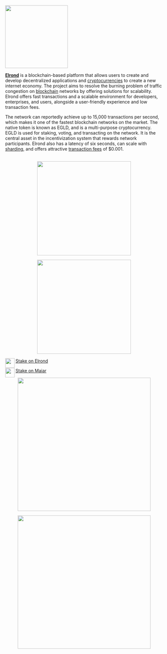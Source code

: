 # <p align="center">
  <img width="200" src="https://user-images.githubusercontent.com/95366163/146521098-1d85d00d-34ab-4f04-9715-d90b9bf38b19.png">
</p>


[**Elrond**](https://elrond.com/) is a blockchain-based platform that allows users to create and develop decentralized applications and [cryptocurrencies](Cryptocurrency.md) to create a new internet economy. The project aims to resolve the burning problem of traffic congestion on [blockchain](Blockchain.md) networks by offering solutions for scalability. Elrond offers fast transactions and a scalable environment for developers, enterprises, and users, alongside a user-friendly experience and low transaction fees.

The network can reportedly achieve up to 15,000 transactions per second, which makes it one of the fastest blockchain networks on the market. The native token is known as EGLD, and is a multi-purpose cryptocurrency. EGLD is used for staking, voting, and transacting on the network. It is the central asset in the incentivization system that rewards network participants. Elrond also has a latency of six seconds, can scale with [sharding](Sharding.md), and offers attractive [transaction fees](Transaction_fees.md) of $0.001.
<br>
<br>

<div class="maincard" align="center">
  
  <a href="https://wiki.audit.one/How_to_stake_eGLD_with_Elrond/" target="_self">
   <div class="image" align="center">
     <div>
       <p align="center">
           <img width="300" src="https://user-images.githubusercontent.com/95366163/149756985-3e2dc968-202d-4e83-86b1-3957b2c1556d.png"> 
        </p>
     </div>
   </div>
  </a>   
 <a href="https://wiki.audit.one/How_to_stake_eGLD_with_Maiar/" target="_self">
   <div class="image" align="center">
     <div align="center">
       <p>
           <img width="300" src="https://user-images.githubusercontent.com/95366163/149757014-28565134-54bf-4184-abe9-407d78efa12c.png"> 
        </p>
     </div>
   </div>
  </a>   

</div>

<div class="maincard">
   
<a href="https://wiki.audit.one/How_to_stake_eGLD_with_Elrond/" target="_self">
   <div class="card">
     <div>
       <p class="heading">
          Stake on Elrond
           <img align="left" width="30" src="https://user-images.githubusercontent.com/95366163/149761720-7c71dec0-523f-4733-b5c1-3886406f2601.png"> 
        </p>
     </div>
   </div>
  </a>   
   
 <a href="https://wiki.audit.one/How_to_stake_eGLD_with_Maiar/" target="_self">
   <div class="card">
     <div>
       <p class="heading">
         Stake on Maiar
       <img align="left" width="30" src="https://user-images.githubusercontent.com/95366163/149761777-2cf095c5-2983-4ed2-8916-8e766ee9d3dd.png"> 
       </p>
     </div>
   </div>
  </a>

<div class="maincard" align="center">
  
  <a href="https://wiki.audit.one/How_to_stake_eGLD_with_Elrond/" target="_self">
   <div class="image">
     <div>
       <p>
           <img width="425" src="https://user-images.githubusercontent.com/95366163/149756985-3e2dc968-202d-4e83-86b1-3957b2c1556d.png"> 
        </p>
     </div>
   </div>
  </a>   
 <a href="https://wiki.audit.one/How_to_stake_eGLD_with_Maiar/" target="_self">
   <div class="image">
     <div>
       <p>
           <img width="425" src="https://user-images.githubusercontent.com/95366163/149757014-28565134-54bf-4184-abe9-407d78efa12c.png"> 
        </p>
     </div>
   </div>
  </a>   

</div>
